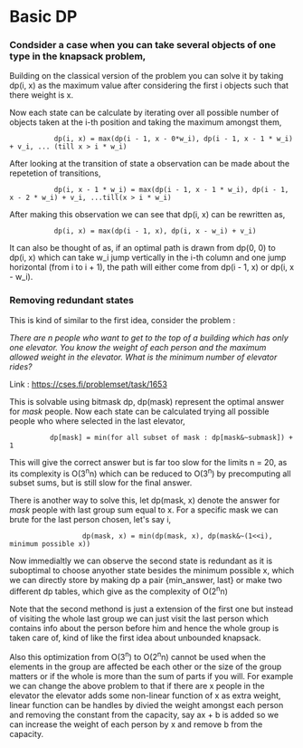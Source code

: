 
# Basic DP

### Condsider a case when you can take several objects of one type in the knapsack problem,
  
  Building on the classical version of the problem you can solve it by taking dp(i, x) as
  the maximum value after considering the first i objects such that there weight is x.
  
  Now each state can be calculate by iterating over all possible number of objects taken 
  at the i-th position and taking the maximum amongst them,
  
               dp(i, x) = max(dp(i - 1, x - 0*w_i), dp(i - 1, x - 1 * w_i) + v_i, ... (till x > i * w_i)
  
  After looking at the transition of state a observation can be made about the repetetion of
  transitions, 
  
               dp(i, x - 1 * w_i) = max(dp(i - 1, x - 1 * w_i), dp(i - 1, x - 2 * w_i) + v_i, ...till(x > i * w_i)
               
  After making this observation we can see that dp(i, x) can be rewritten as,
      
               dp(i, x) = max(dp(i - 1, x), dp(i, x - w_i) + v_i)
               
  It can also be thought of as, if an optimal path is drawn from dp(0, 0) to dp(i, x) which can take w_i jump vertically
  in the i-th column and one jump horizontal (from i to i + 1), the path will either come from dp(i - 1, x) or dp(i, x - w_i).

### Removing redundant states
   
   This is kind of similar to the first idea, consider the problem : 
   
   *There are n people who want to get to the top of a building which has only one elevator. You know the weight of each person and the maximum allowed weight in the elevator. What is the minimum number of elevator rides?*
   
   Link : https://cses.fi/problemset/task/1653
  
  This is solvable using bitmask dp, dp(mask) represent the optimal answer for *mask* people. Now each state can be calculated trying all possible people who where selected in the last elevator, 
  
              dp[mask] = min(for all subset of mask : dp[mask&~submask]) + 1
  
  This will give the correct answer but is far too slow for the limits n = 20, as its complexity is O(3<sup>n</sup>n) which can be reduced to O(3<sup>n</sup>) by precomputing all subset sums, but is still slow for the final answer. 
  
  There is another way to solve this, let dp(mask, x) denote the answer for *mask* people with last group sum equal to x. For a specific mask we can brute for the last person chosen, let's say i, 
  
                      dp(mask, x) = min(dp(mask, x), dp(mask&~(1<<i), minimum possible x))
                      
   Now immedialtly we can observe the second state is redundant as it is suboptimal to choose anyother state besides the minimum possible x, which we can directly store by making dp a pair
   {min_answer, last} or make two different dp tables, which give as the complexity of O(2<sup>n</sup>n)
   
   Note that the second methond is just a extension of the first one but instead of visiting the whole last group we can just visit the last person which contains info about the person before him and hence the whole group is taken care of, kind of like the first idea about unbounded knapsack.
   
   Also this optimization from O(3<sup>n</sup>) to O(2<sup>n</sup>n) cannot be used when the elements in the group are affected be each other or the size of the group matters or if the whole is more than the sum of parts if you will. For example we can change the above problem to that if there are x people in the elevator the elevator adds some non-linear function of x as extra weight, linear function can be handles by divied the weight amongst each person and removing the constant from the capacity, say ax + b is added so we can increase the weight of each person by x and remove b from the capacity. 
  
  
